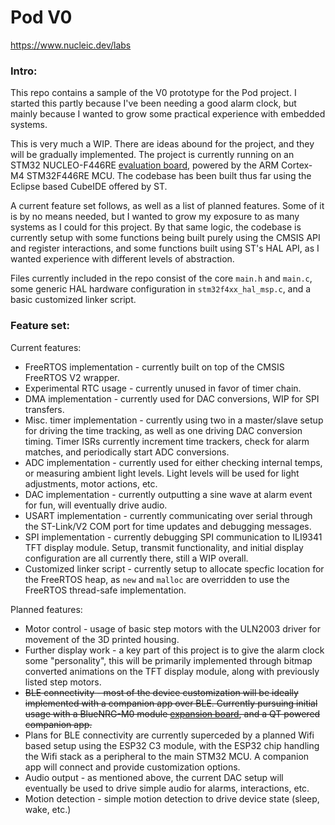 # Pod V0

https://www.nucleic.dev/labs

### Intro:

This repo contains a sample of the V0 prototype for the Pod project. I started this partly because I've been needing a good alarm clock, but mainly because I wanted to grow some practical experience with embedded systems.

This is very much a WIP. There are ideas abound for the project, and they will be gradually implemented. The project is currently running on an STM32 NUCLEO-F446RE [evaluation board](https://www.st.com/en/evaluation-tools/nucleo-f446re.html), powered by the ARM Cortex-M4 STM32F446RE MCU. The codebase has been built thus far using the Eclipse based CubeIDE offered by ST.

A current feature set follows, as well as a list of planned features. Some of it is by no means needed, but I wanted to grow my exposure to as many systems as I could for this project. By that same logic, the codebase is currently setup with some functions being built purely using the CMSIS API and register interactions, and some functions built using ST's HAL API, as I wanted experience with different levels of abstraction.

Files currently included in the repo consist of the core `main.h` and `main.c`, some generic HAL hardware configuration in `stm32f4xx_hal_msp.c`, and a basic customized linker script.

### Feature set:

Current features:
- FreeRTOS implementation - currently built on top of the CMSIS FreeRTOS V2 wrapper.
- Experimental RTC usage - currently unused in favor of timer chain.
- DMA implementation - currently used for DAC conversions, WIP for SPI transfers.
- Misc. timer implementation - currently using two in a master/slave setup for driving the time tracking, as well as one driving DAC conversion timing. Timer ISRs currently increment time trackers, check for alarm matches, and periodically start ADC conversions.
- ADC implementation - currently used for either checking internal temps, or measuring ambient light levels. Light levels will be used for light adjustments, motor actions, etc.
- DAC implementation - currently outputting a sine wave at alarm event for fun, will eventually drive audio.
- USART implementation - currently communicating over serial through the ST-Link/V2 COM port for time updates and debugging messages.
- SPI implementation - currently debugging SPI communication to ILI9341 TFT display module. Setup, transmit functionality, and initial display configuration are all currently there, still a WIP overall.
- Customized linker script - currently setup to allocate specfic location for the FreeRTOS heap, as `new` and `malloc` are overridden to use the FreeRTOS thread-safe implementation.

Planned features:
- Motor control - usage of basic step motors with the ULN2003 driver for movement of the 3D printed housing.
- Further display work - a key part of this project is to give the alarm clock some "personality", this will be primarily implemented through bitmap converted animations on the TFT display module, along with previously listed step motors.
- ~~BLE connectivity - most of the device customization will be ideally implemented with a companion app over BLE. Currently pursuing initial usage with a BlueNRG-M0 module [expansion board](https://www.st.com/en/ecosystems/x-nucleo-idb05a2.html), and a QT powered companion app.~~
- Plans for BLE connectivity are currently superceded by a planned Wifi based setup using the ESP32 C3 module, with the ESP32 chip handling the Wifi stack as a peripheral to the main STM32 MCU. A companion app will connect and provide customization options.
- Audio output - as mentioned above, the current DAC setup will eventually be used to drive simple audio for alarms, interactions, etc.
- Motion detection - simple motion detection to drive device state (sleep, wake, etc.)
